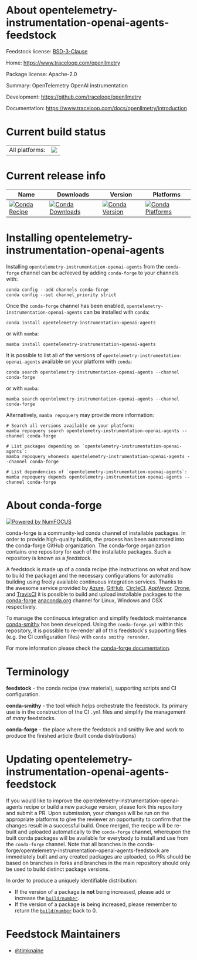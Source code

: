 About opentelemetry-instrumentation-openai-agents-feedstock
===========================================================

Feedstock license: [BSD-3-Clause](https://github.com/conda-forge/opentelemetry-instrumentation-openai-agents-feedstock/blob/main/LICENSE.txt)

Home: https://www.traceloop.com/openllmetry

Package license: Apache-2.0

Summary: OpenTelemetry OpenAI instrumentation

Development: https://github.com/traceloop/openllmetry

Documentation: https://www.traceloop.com/docs/openllmetry/introduction

Current build status
====================


<table><tr><td>All platforms:</td>
    <td>
      <a href="https://dev.azure.com/conda-forge/feedstock-builds/_build/latest?definitionId=26194&branchName=main">
        <img src="https://dev.azure.com/conda-forge/feedstock-builds/_apis/build/status/opentelemetry-instrumentation-openai-agents-feedstock?branchName=main">
      </a>
    </td>
  </tr>
</table>

Current release info
====================

| Name | Downloads | Version | Platforms |
| --- | --- | --- | --- |
| [![Conda Recipe](https://img.shields.io/badge/recipe-opentelemetry--instrumentation--openai--agents-green.svg)](https://anaconda.org/conda-forge/opentelemetry-instrumentation-openai-agents) | [![Conda Downloads](https://img.shields.io/conda/dn/conda-forge/opentelemetry-instrumentation-openai-agents.svg)](https://anaconda.org/conda-forge/opentelemetry-instrumentation-openai-agents) | [![Conda Version](https://img.shields.io/conda/vn/conda-forge/opentelemetry-instrumentation-openai-agents.svg)](https://anaconda.org/conda-forge/opentelemetry-instrumentation-openai-agents) | [![Conda Platforms](https://img.shields.io/conda/pn/conda-forge/opentelemetry-instrumentation-openai-agents.svg)](https://anaconda.org/conda-forge/opentelemetry-instrumentation-openai-agents) |

Installing opentelemetry-instrumentation-openai-agents
======================================================

Installing `opentelemetry-instrumentation-openai-agents` from the `conda-forge` channel can be achieved by adding `conda-forge` to your channels with:

```
conda config --add channels conda-forge
conda config --set channel_priority strict
```

Once the `conda-forge` channel has been enabled, `opentelemetry-instrumentation-openai-agents` can be installed with `conda`:

```
conda install opentelemetry-instrumentation-openai-agents
```

or with `mamba`:

```
mamba install opentelemetry-instrumentation-openai-agents
```

It is possible to list all of the versions of `opentelemetry-instrumentation-openai-agents` available on your platform with `conda`:

```
conda search opentelemetry-instrumentation-openai-agents --channel conda-forge
```

or with `mamba`:

```
mamba search opentelemetry-instrumentation-openai-agents --channel conda-forge
```

Alternatively, `mamba repoquery` may provide more information:

```
# Search all versions available on your platform:
mamba repoquery search opentelemetry-instrumentation-openai-agents --channel conda-forge

# List packages depending on `opentelemetry-instrumentation-openai-agents`:
mamba repoquery whoneeds opentelemetry-instrumentation-openai-agents --channel conda-forge

# List dependencies of `opentelemetry-instrumentation-openai-agents`:
mamba repoquery depends opentelemetry-instrumentation-openai-agents --channel conda-forge
```


About conda-forge
=================

[![Powered by
NumFOCUS](https://img.shields.io/badge/powered%20by-NumFOCUS-orange.svg?style=flat&colorA=E1523D&colorB=007D8A)](https://numfocus.org)

conda-forge is a community-led conda channel of installable packages.
In order to provide high-quality builds, the process has been automated into the
conda-forge GitHub organization. The conda-forge organization contains one repository
for each of the installable packages. Such a repository is known as a *feedstock*.

A feedstock is made up of a conda recipe (the instructions on what and how to build
the package) and the necessary configurations for automatic building using freely
available continuous integration services. Thanks to the awesome service provided by
[Azure](https://azure.microsoft.com/en-us/services/devops/), [GitHub](https://github.com/),
[CircleCI](https://circleci.com/), [AppVeyor](https://www.appveyor.com/),
[Drone](https://cloud.drone.io/welcome), and [TravisCI](https://travis-ci.com/)
it is possible to build and upload installable packages to the
[conda-forge](https://anaconda.org/conda-forge) [anaconda.org](https://anaconda.org/)
channel for Linux, Windows and OSX respectively.

To manage the continuous integration and simplify feedstock maintenance
[conda-smithy](https://github.com/conda-forge/conda-smithy) has been developed.
Using the ``conda-forge.yml`` within this repository, it is possible to re-render all of
this feedstock's supporting files (e.g. the CI configuration files) with ``conda smithy rerender``.

For more information please check the [conda-forge documentation](https://conda-forge.org/docs/).

Terminology
===========

**feedstock** - the conda recipe (raw material), supporting scripts and CI configuration.

**conda-smithy** - the tool which helps orchestrate the feedstock.
                   Its primary use is in the construction of the CI ``.yml`` files
                   and simplify the management of *many* feedstocks.

**conda-forge** - the place where the feedstock and smithy live and work to
                  produce the finished article (built conda distributions)


Updating opentelemetry-instrumentation-openai-agents-feedstock
==============================================================

If you would like to improve the opentelemetry-instrumentation-openai-agents recipe or build a new
package version, please fork this repository and submit a PR. Upon submission,
your changes will be run on the appropriate platforms to give the reviewer an
opportunity to confirm that the changes result in a successful build. Once
merged, the recipe will be re-built and uploaded automatically to the
`conda-forge` channel, whereupon the built conda packages will be available for
everybody to install and use from the `conda-forge` channel.
Note that all branches in the conda-forge/opentelemetry-instrumentation-openai-agents-feedstock are
immediately built and any created packages are uploaded, so PRs should be based
on branches in forks and branches in the main repository should only be used to
build distinct package versions.

In order to produce a uniquely identifiable distribution:
 * If the version of a package **is not** being increased, please add or increase
   the [``build/number``](https://docs.conda.io/projects/conda-build/en/latest/resources/define-metadata.html#build-number-and-string).
 * If the version of a package **is** being increased, please remember to return
   the [``build/number``](https://docs.conda.io/projects/conda-build/en/latest/resources/define-metadata.html#build-number-and-string)
   back to 0.

Feedstock Maintainers
=====================

* [@timkpaine](https://github.com/timkpaine/)

